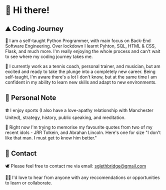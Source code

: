 # 🙋‍ Hi there! 

## ⛰ Coding Journey

🐍 I am a self-taught Python Programmer, with main focus on Back-End Software Engineering. Over lockdown I learnt Pyhton, SQL, HTML & CSS, Flask, and much more. I'm really enjoying the whole process and can't wait to see where my coding journey takes me. 

🏰 I currently work as a tennis coach, personal trainer, and musician, but am excited and ready to take the plunge into a completely new career. Being self-taught, I'm aware there's a lot I don't know, but at the same time I am confident in my ability to learn new skills and adapt to new environments.

## 🐐 Personal Note

⚽ I enjoy sports (I also have a love-apathy relationship with Manchester United), strategy, history, public speaking, and meditation.

🎩 Right now I'm trying to memorise my favourite quotes from two of my recent idols - JRR Tolkein, and Abrahan Lincoln. Here's one for size "I don't like that man. I must get to know him better."

## 💬 Contact

🕊 Please feel free to contact me via email: sglethbridge@gmail.com

🧘‍♂‍ I'd love to hear from anyone with any reccomendations or opportunities to learn or collaborate.








<!--
**sidneysquidney/sidneysquidney** is a ✨ _special_ ✨ repository because its `README.md` (this file) appears on your GitHub profile.

Here are some ideas to get you started:

- 🔭 I’m currently working on ...
- 🌱 I’m currently learning ...
- 👯 I’m looking to collaborate on ...
- 🤔 I’m looking for help with ...
- 💬 Ask me about ...
- 📫 How to reach me: ...
- 😄 Pronouns: ...
- ⚡ Fun fact: ...
-->
